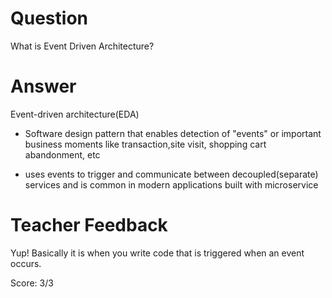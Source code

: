 # Question

What is Event Driven Architecture?

# Answer

Event-driven architecture(EDA)

- Software design pattern that enables detection of "events" or important business moments like transaction,site visit, shopping cart abandonment, etc

- uses events to trigger and communicate between decoupled(separate) services and is common in modern applications built with microservice

# Teacher Feedback

Yup! Basically it is when you write code that is triggered when an event occurs. 

Score: 3/3